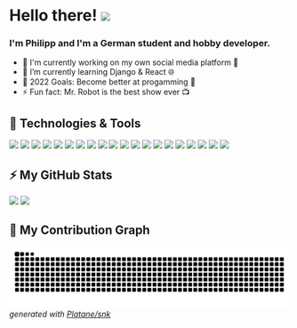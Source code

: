 # Hello there! <img src="https://media.giphy.com/media/hvRJCLFzcasrR4ia7z/giphy.gif" width="25px">

### I'm Philipp and I'm a German student and hobby developer.
- 🔭 I'm currently working on my own social media platform 📱
- 🌱 I’m currently learning Django & React 🌐
- 🥅 2022 Goals: Become better at progamming 🚀
- ⚡ Fun fact: Mr. Robot is the best show ever 📺 


## 🔧 Technologies & Tools

![](https://img.shields.io/badge/Editor-Visual_Studio_Code-informational?style=flat&logo=visualstudiocode&logoColor=white&color=2bbc8a)
![](https://img.shields.io/badge/IDE-PyCharm-informational?style=flat&logo=pycharm&logoColor=white&color=2bbc8a)
![](https://img.shields.io/badge/IDE-WebStorm-informational?style=flat&logo=webstorm&logoColor=white&color=2bbc8a)
![](https://img.shields.io/badge/Code-Python-informational?style=flat&logo=python&logoColor=white&color=2bbc8a)
![](https://img.shields.io/badge/Code-JavaScript-informational?style=flat&logo=javascript&logoColor=white&color=2bbc8a)
![](https://img.shields.io/badge/Code-Dart-informational?style=flat&logo=dart&logoColor=white&color=2bbc8a)
![](https://img.shields.io/badge/Code-C++-informational?style=flat&logo=c%2B%2B&logoColor=white&color=2bbc8a)
![](https://img.shields.io/badge/Code-PHP-informational?style=flat&logo=php&logoColor=white&color=2bbc8a)
![](https://img.shields.io/badge/Code-Flutter-informational?style=flat&logo=flutter&logoColor=white&color=2bbc8a)
![](https://img.shields.io/badge/Code-React-informational?style=flat&logo=react&logoColor=white&color=2bbc8a)
![](https://img.shields.io/badge/Code-Django-informational?style=flat&logo=django&logoColor=white&color=2bbc8a)
![](https://img.shields.io/badge/Code-Flask-informational?style=flat&logo=flask&logoColor=white&color=2bbc8a)
![](https://img.shields.io/badge/Code-Qt-informational?style=flat&logo=qt&logoColor=white&color=2bbc8a)
![](https://img.shields.io/badge/Tool-MySQL-informational?style=flat&logo=mysql&logoColor=white&color=2bbc8a)
![](https://img.shields.io/badge/Tool-PostgreSQL-informational?style=flat&logo=postgresql&logoColor=white&color=2bbc8a)
![](https://img.shields.io/badge/Tool-Docker-informational?style=flat&logo=docker&logoColor=white&color=2bbc8a)
![](https://img.shields.io/badge/Tool-Git-informational?style=flat&logo=git&logoColor=white&color=2bbc8a)
![](https://img.shields.io/badge/Tool-GitKraken-informational?style=flat&logo=gitkraken&logoColor=white&color=2bbc8a)
![](https://img.shields.io/badge/OS-Linux-informational?style=flat&logo=linux&logoColor=white&color=2bbc8a)
![](https://img.shields.io/badge/Shell-Bash-informational?style=flat&logo=gnu-bash&logoColor=white&color=2bbc8a)

## ⚡ My GitHub Stats

<img src="https://github-readme-stats.vercel.app/api?username=sh1rl0ck&count_private=true&show_icons=true&title_color=ffffff&text_color=c9cacc&icon_color=2bbc8a&bg_color=1d1f21"/> 
<img src="https://github-readme-stats.vercel.app/api/top-langs/?username=sh1rl0ck&count_private=true&title_color=ffffff&text_color=c9cacc&icon_color=2bbc8a&bg_color=1d1f21"/>

## 🐍 My Contribution Graph
![github contribution grid snake animation](https://raw.githubusercontent.com/sh1rl0ck/sh1rl0ck/output/github-contribution-grid-snake.svg)
_generated with [Platane/snk](https://github.com/Platane/snk)_